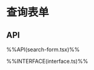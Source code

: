 # 查询表单

<Demo1 />

<script setup lang="ts">
import Demo1 from './__demo__/search-form.vue'

</script>

## API

%%API(search-form.tsx)%%

%%INTERFACE(interface.ts)%%
